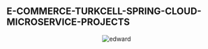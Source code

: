 
## E-COMMERCE-TURKCELL-SPRING-CLOUD-MICROSERVICE-PROJECTS


<p align="center">
    <img src="../e-commerce-microservice/zimage/ed-cowboy-bebop.gif" alt="edward">
</p>



